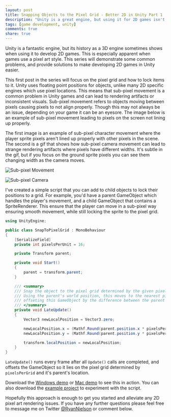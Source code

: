 ```yaml
---
layout: post
title: Snapping Objects to the Pixel Grid - Better 2D in Unity Part 1
description: "Unity is a great engine, but using it for 2D games isn't always ideal. This post will demonstrate how to lock objects and sprites to the pixel grid to solve some rendering issues."
tags: [game development, unity]
comments: true
share: true
---
```


Unity is a fantastic engine, but its history as a 3D engine sometimes shows when using it to develop 2D games. This is especially apparent when games use a pixel art style. This series will demonstrate some common problems, and provide solutions to make developing 2D games in Unity easier.

This first post in the series will focus on the pixel grid and how to lock items to it. Unity uses floating point positions for objects, unlike many 2D specific engines which use pixel locations. This means that sub-pixel movement is a common problem in Unity games and can lead to rendering artifacts or inconsistent visuals. Sub-pixel movement refers to objects moving between pixels causing pixels to not align properly. Though this may not always be an issue, depending on your game it can be an eyesore. The image below is an example of sub-pixel movement leading to pixels on the screen not lining up properly.

The first image is an example of sub-pixel character movement where the player sprite pixels aren't lined up properly with other pixels in the scene. The second is a gif that shows how sub-pixel camera movement can lead to strange rendering artifacts where pixels have different widths. It's subtle in the gif, but if you focus on the ground sprite pixels you can see them changing width as the camera moves.

![Sub-pixel Movement](/assets/images/2015-08-12/subpixel.png "The bottom of the character is an example of sub-pixel movement.")

![Sub-pixel Camera](/assets/images/2015-08-12/subpixelcamera.gif "And example of sub-pixel camera movement.")

I've created a simple script that you can add to child objects to lock their positions to a grid. For example, you'd have a parent GameObject which handles the player's movement, and a child GameObject that contains a SpriteRenderer. This ensure that the player can move in a sub-pixel way ensuring smooth movement, while still locking the sprite to the pixel grid.

```csharp
using UnityEngine;

public class SnapToPixelGrid : MonoBehaviour 
{
    [SerializeField]
    private int pixelsPerUnit = 16;

    private Transform parent;

    private void Start()
    {
        parent = transform.parent;
    }

    /// <summary>
    /// Snap the object to the pixel grid determined by the given pixelsPerUnit.
    /// Using the parent's world position, this moves to the nearest pixel grid location by 
    /// offseting this GameObject by the difference between the parent position and pixel grid.
    /// </summary>
    private void LateUpdate() 
    {
        Vector3 newLocalPosition = Vector3.zero;

        newLocalPosition.x = (Mathf.Round(parent.position.x * pixelsPerUnit) / pixelsPerUnit) - parent.position.x;
        newLocalPosition.y = (Mathf.Round(parent.position.y * pixelsPerUnit) / pixelsPerUnit) - parent.position.y;

        transform.localPosition = newLocalPosition;
    }
}

```

`LateUpdate()` runs every frame after all `Update()` calls are completed, and offsets the GameObject so it lies on the pixel grid determined by `pixelsPerGrid` and it's parent's location.

Download the [Windows demo](/assets/downloads/pixelgrid_windows.zip) or [Mac demo](/assets/downloads/pixelgrid_mac.zip) to see this in action. You can also download the [example project](/assets/downloads/pixelgrid.zip) to experiment with the script.

Hopefully this approach is enough to get you started and alleviate any 2D pixel art rendering issues. If you have any further questions please feel free to message me on Twitter [@RyanNielson](https://twitter.com/ryannielson) or comment below. 
